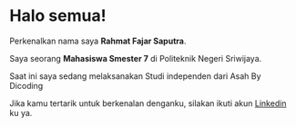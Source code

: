 # Halo semua! 

Perkenalkan nama saya **Rahmat Fajar Saputra**.<br>

Saya seorang **Mahasiswa Smester 7** di Politeknik Negeri Sriwijaya.<br>

Saat ini saya sedang melaksanakan Studi independen dari Asah By Dicoding

Jika kamu tertarik untuk berkenalan denganku, silakan ikuti akun [Linkedin](https://www.linkedin.com/in/rahmat-fajar-saputra/) ku ya.
